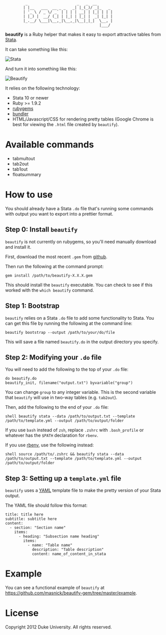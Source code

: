          


             _                      _   _  __       
            | |__   ___  __ _ _   _| |_(_)/ _|_   _ 
            | '_ \ / _ \/ _` | | | | __| | |_| | | |
            | |_) |  __/ (_| | |_| | |_| |  _| |_| |
            |_.__/ \___|\__,_|\__,_|\__|_|_|  \__, |
                                              |___/ 



**beautify** is a Ruby helper that makes it easy to export attractive
tables from [Stata].

[Stata]: http://www.stata.com/

It can take something like this:

![Stata](http://cl.ly/2y3D0r1t0A2x2j3L1U3J/content)

And turn it into something like this:

![Beautify](http://cl.ly/3G2j3G292f2l2s3Z160B/content)

It relies on the following technology:

- Stata 10 or newer
- Ruby >= 1.9.2
- [rubygems]
- [bundler]
- HTML/Javascript/CSS for rendering pretty tables (Google Chrome is
  best for viewing the `.html` file created by `beautify`).

[rubygems]: http://rubygems.org/pages/download
[bundler]: http://gembundler.com/

Available commands
==================

- tabmultout
- tab2out
- tab1out
- floatsummary

How to use
==========

You should already have a Stata `.do` file that's running some
commands with output you want to export into a prettier format.

Step 0: Install `beautify`
--------------------------

`beautify` is not currently on rubygems, so you'll need manually
download and install it.

First, download the most recent `.gem` from [github][dl].

Then run the following at the command prompt:

    gem install /path/to/beautify-X.X.X.gem

This should install the `beautify` executable. You can check to see
if this worked with the `which beautify` command.

[dl]: https://github.com/masnick/beautify-gem/downloads

Step 1: Bootstrap
-----------------

`beautify` relies on a Stata `.do` file to add some functionality to
Stata. You can get this file by running the following at the command
line:

    beautify bootstrap --output /path/to/your/do/file

This will save a file named `beautify.do` in the output directory you
specify.

Step 2: Modifying your `.do` file
---------------------------------

You will need to add the following to the top of your `.do` file:

    do beautify.do
    beautify_init, filename("output.txt") byvariable("group")

You can change `group` to any integer variable. This is the second
variable that `beautify` will use in two-way tables (e.g. `tab2out`). 

Then, add the following to the end of your `.do` file:

    shell beautify stata --data /path/to/output.txt --template /path/to/template.yml --output /path/to/output/folder

If you use `bash` instead of `zsh`, replace `.zshrc` with
`.bash_profile` or whatever has the `$PATH` declaration for `rbenv`.

If you use [rbenv], use the following instead:

    shell source /path/to/.zshrc && beautify stata --data /path/to/output.txt --template /path/to/template.yml --output /path/to/output/folder

[rbenv]: https://github.com/sstephenson/rbenv

Step 3: Setting up a `template.yml` file
----------------------------------------

`beautify` uses a [YAML] template file to make the pretty version of
your Stata output.

[YAML]: http://en.wikipedia.org/wiki/Yaml

The YAML file should follow this format:

    title: title here
    subtitle: subtitle here
    content:
      - section: "Section name"
        items:
          - heading: "Subsection name heading"
            items:
              - name: "Table name"
                description: "Table description"
                content: name_of_content_in_stata

Example
=======

You can see a functional example of `beautify`
at https://github.com/masnick/beautify-gem/tree/master/example.

License
=======

Copyright 2012 Duke University. All rights reserved.